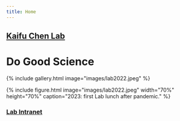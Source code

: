 ```yaml
---
title: Home
---
```

## [Kaifu Chen Lab](https://kaifuchenlab.github.io)

# <i class="fas fa-users"></i>Do Good Science &nbsp; <i class="fas fa-microscope"></i>

{%
  include gallery.html
  image="images/lab2022.jpeg"
%}

{%
  include figure.html
  image="images/lab2022.jpeg"
  width="70%"
  height="70%"
  caption="2023: first Lab lunch after pandemic."
%}

### [Lab Intranet](https://sites.google.com/site/superchenlab/)
